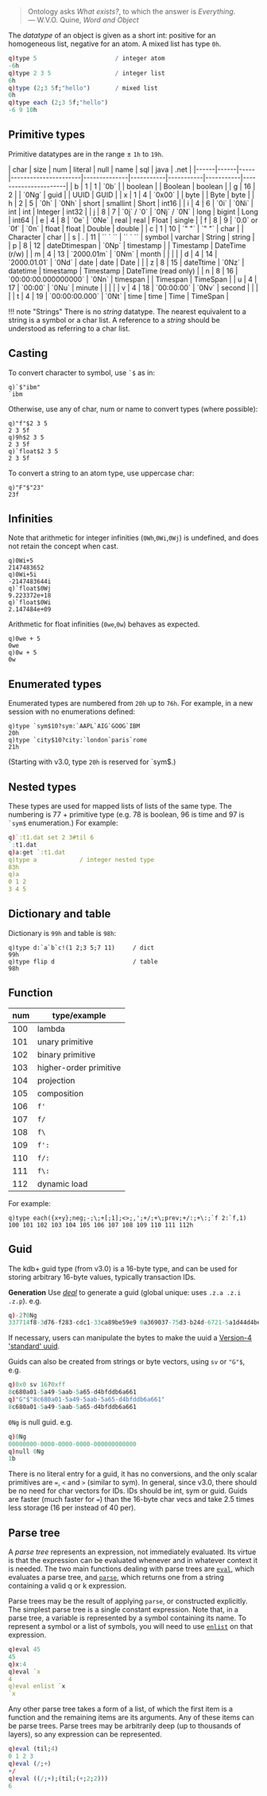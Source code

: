 > Ontology asks _What exists?_, to which the answer is _Everything_.  
> — W.V.O. Quine, _Word and Object_ 


The _datatype_ of an object is given as a short int: positive for an homogeneous list, negative for an atom. A mixed list has type `0h`. 
```q
q)type 5                      / integer atom
-6h
q)type 2 3 5                  / integer list
6h
q)type (2;3 5f;"hello")       / mixed list
0h
q)type each (2;3 5f;"hello")
-6 9 10h
```

## Primitive types

Primitive datatypes are in the range ± `1h` to `19h`. 

<div markdown="1" class="kx-compact">
| char | size | num | literal              | null         | name      | sql       | java      | .net                 |
|------|------|-----|----------------------|--------------|-----------|-----------|-----------|----------------------|
| b    | 1    | 1   | `0b`                 |              | boolean   |           | Boolean   | boolean              |
| g    | 16   | 2   |                      | `0Ng`        | guid      |           | UUID      | GUID                 |
| x    | 1    | 4   | `0x00`               |              | byte      |           | Byte      | byte                 |
| h    | 2    | 5   | `0h`                 | `0Nh`        | short     | smallint  | Short     | int16                |
| i    | 4    | 6   | `0i`                 | `0Ni`        | int       | int       | Integer   | int32                |
| j    | 8    | 7   | `0j` / `0`           | `0Nj` / `0N` | long      | bigint    | Long      | int64                |
| e    | 4    | 8   | `0e`                 | `0Ne`        | real      | real      | Float     | single               |
| f    | 8    | 9   | `0.0` or `0f`        | `0n`         | float     | float     | Double    | double               |
| c    | 1    | 10  | `" "`                | `" "`        | char      |           | Character | char                 |
| s    | .    | 11  | `` ` ``              | `` ` ``      | symbol    | varchar   | String    | string               |
| p    | 8    | 12  | dateDtimespan        | `0Np`        | timestamp |           | Timestamp | DateTime (r/w)       |
| m    | 4    | 13  | `2000.01m`           | `0Nm`        | month     |           |           |                      |
| d    | 4    | 14  | `2000.01.01`         | `0Nd`        | date      | date      | Date      |                      |
| z    | 8    | 15  | dateTtime            | `0Nz`        | datetime  | timestamp | Timestamp | DateTime (read only) |
| n    | 8    | 16  | `00:00:00.000000000` | `0Nn`        | timespan  |           | Timespan  | TimeSpan             |
| u    | 4    | 17  | `00:00`              | `0Nu`        | minute    |           |           |                      |
| v    | 4    | 18  | `00:00:00`           | `0Nv`        | second    |           |           |                      |
| t    | 4    | 19  | `00:00:00.000`       | `0Nt`        | time      | time      | Time      | TimeSpan             |
</div>

!!! note "Strings"
    There is no _string_ datatype. The nearest equivalent to a string is a symbol or a char list. A reference to a _string_ should be understood as referring to a char list.


Casting
-------

To convert character to symbol, use `` `$ `` as in:

    q)`$"ibm"
    `ibm

Otherwise, use any of char, num or name to convert types (where possible):

    q)"f"$2 3 5
    2 3 5f
    q)9h$2 3 5
    2 3 5f
    q)`float$2 3 5
    2 3 5f

To convert a string to an atom type, use uppercase char:

    q)"F"$"23"
    23f


Infinities
----------

Note that arithmetic for integer infinities (`0Wh`,`0Wi`,`0Wj`) is undefined, and does not retain the concept when cast.

    q)0Wi+5
    2147483652
    q)0Wi+5i
    -2147483644i
    q)`float$0Wj
    9.223372e+18
    q)`float$0Wi
    2.147484e+09

Arithmetic for float infinities (`0we`,`0w`) behaves as expected.

    q)0we + 5
    0we
    q)0w + 5
    0w


Enumerated types
----------------

Enumerated types are numbered from `20h` up to `76h`. For example, in a new session with no enumerations defined:

    q)type `sym$10?sym:`AAPL`AIG`GOOG`IBM
    20h
    q)type `city$10?city:`london`paris`rome
    21h

(Starting with v3.0, type `20h` is reserved for \`sym$.)


Nested types
------------

These types are used for mapped lists of lists of the same type. The numbering is 77 + primitive type (e.g. 78 is boolean, 96 is time and 97 is `` `sym$`` enumeration.) For example:
```q
q)`:t1.dat set 2 3#til 6
`:t1.dat
q)a:get `:t1.dat
q)type a            / integer nested type
83h
q)a
0 1 2
3 4 5
```


Dictionary and table
--------------------

Dictionary is `99h` and table is `98h`:

    q)type d:`a`b`c!(1 2;3 5;7 11)     / dict
    99h
    q)type flip d                      / table
    98h


Function
--------

| num     | type/example           |
|---------|------------------------|
| 100     | lambda                 |
| 101     | unary primitive        |
| 102     | binary primitive       |
| 103     | higher-order primitive |
| 104     | projection             |
| 105     | composition            |
| 106     | `f'`                   |
| 107     | `f/`                   |
| 108     | `f\`                   |
| 109     | `f':`                  |
| 110     | `f/:`                  |
| 111     | `f\:`                  |
| 112     | dynamic load           |

For example:

    q)type each({x+y};neg;-;\;+[;1];<>;,';+/;+\;prev;+/:;+\:;`f 2:`f,1)
    100 101 102 103 104 105 106 107 108 109 110 111 112h


Guid
----

The kdb+ guid type  (from v3.0) is a 16-byte type, and can be used for storing arbitrary 16-byte values, typically transaction IDs.

**Generation** Use [_deal_](FIXME) to generate a guid (global unique: uses `.z.a .z.i .z.p`). e.g.

```q
q)-2?0Ng
337714f8-3d76-f283-cdc1-33ca89be59e9 0a369037-75d3-b24d-6721-5a1d44d4bed5
```
If necessary, users can manipulate the bytes to make the uuid a [Version-4 'standard' uuid](http://en.wikipedia.org/wiki/Universally_unique_identifier#Version_4_.28random.29).

Guids can also be created from strings or byte vectors, using `sv` or `"G"$`, e.g.
```q
q)0x0 sv 16?0xff
8c680a01-5a49-5aab-5a65-d4bfddb6a661
q)"G"$"8c680a01-5a49-5aab-5a65-d4bfddb6a661"
8c680a01-5a49-5aab-5a65-d4bfddb6a661
```

`0Ng` is null guid. e.g.
```q
q)0Ng
00000000-0000-0000-0000-000000000000
q)null 0Ng
1b
```
There is no literal entry for a guid, it has no conversions, and the only scalar primitives are `=`, `<` and `>` (similar to sym). In general, since v3.0, there should be no need for char vectors for IDs. IDs should be int, sym or guid. Guids are faster (much faster for `=`) than the 16-byte char vecs and take 2.5 times less storage (16 per instead of 40 per).


Parse tree
----------

A _parse tree_ represents an expression, not immediately evaluated. Its virtue is that the expression can be evaluated whenever and in whatever context it is needed. The two main functions dealing with parse trees are [`eval`](handlingparsetrees#eval), which evaluates a parse tree, and [`parse`](handlingparsetrees#parse), which returns one from a string containing a valid q or k expression.

Parse trees may be the result of applying `parse`, or constructed explicitly. The simplest parse tree is a single constant expression. Note that, in a parse tree, a variable is represented by a symbol containing its name. To represent a symbol or a list of symbols, you will need to use [`enlist`](enlist) on that expression.
```q
q)eval 45
45
q)x:4
q)eval `x
4
q)eval enlist `x
`x
```
Any other parse tree takes a form of a list, of which the first item is a function and the remaining items are its arguments. Any of these items can be parse trees. Parse trees may be arbitrarily deep (up to thousands of layers), so any expression can be represented.
```q
q)eval (til;4)
0 1 2 3
q)eval (/;+)
+/
q)eval ((/;+);(til;(+;2;2)))
6
```
